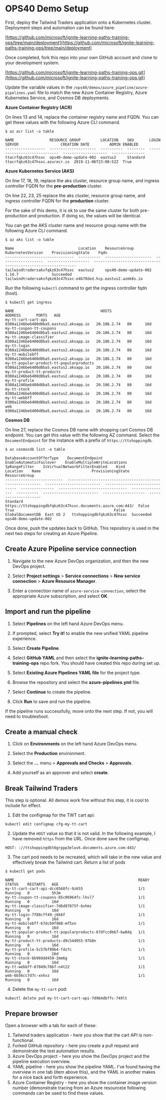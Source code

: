 # OPS40 Demo Setup

First, deploy the Tailwind Traders application onto a Kubernetes cluster. Deployment steps and automation can be found here:

[https://github.com/microsoft/ignite-learning-paths-training-ops/tree/main/deployment](https://github.com/microsoft/ignite-learning-paths-training-ops/tree/main/deployment)

Once completed, fork this repo into your own GitHub account and clone to your development system.

[https://github.com/microsoft/ignite-learning-paths-training-ops.git](https://github.com/microsoft/ignite-learning-paths-training-ops.git)

Update the variable values in the `/ops40/demos/azure_pipeline/azure-pipelines.yaml` file to match the new Azure Container Registry, Azure Kubernetes Service, and Cosmos DB deployments.

**Azure Container Registry (ACR)**

On lines 13 and 14, replace the container registry name and FQDN. You can get these values with the following Azure CLI command.

```
$ az acr list -o table

NAME                RESOURCE GROUP         LOCATION    SKU       LOGIN SERVER                   CREATION DATE         ADMIN ENABLED
------------------  ---------------------  ----------  --------  -----------------------------  --------------------  ---------------
ttacrfqkz63c47hsxc  ops40-demo-update-002  eastus2     Standard  ttacrfqkz63c47hsxc.azurecr.io  2019-11-06T23:00:52Z  True
```

**Azure Kubernetes Service (AKS)**

On line 17, 18, 19, replace the aks cluster, resource group name, and ingress controller FQDN for the **pre-production** cluster.

On line 22, 23, 25 replace the aks cluster, resource group name, and ingress controller FQDN for the **production** cluster.

For the sake of this demo, it is ok to use the same cluster for both pre-production and production. If doing so, the values will be identical.

You can get the AKS cluster name and resource group name with the following Azure CLI command.

```
$ az aks list -o table

Name                             Location    ResourceGroup          KubernetesVersion    ProvisioningState    Fqdn
-------------------------------  ----------  ---------------------  -------------------  -------------------  --------------------------------------------------------------
tailwindtradersaksfqkz63c47hsxc  eastus2     ops40-demo-update-002  1.14.7               Succeeded            tailwindtradersaksfqkz63c47hsxc-e4b70ded.hcp.eastus2.azmk8s.io
```

Run the following `kubectl` command to get the ingress controller fqdn (host).

```
$ kubectl get ingress

NAME                                       HOSTS                                    ADDRESS       PORTS   AGE
my-tt-cart-cart-api                        0308a1246be6400d8ba5.eastus2.aksapp.io   20.186.2.74   80      16d
my-tt-coupon-tt-coupons                    0308a1246be6400d8ba5.eastus2.aksapp.io   20.186.2.74   80      16d
my-tt-image-classifier                     0308a1246be6400d8ba5.eastus2.aksapp.io   20.186.2.74   80      16d
my-tt-login                                0308a1246be6400d8ba5.eastus2.aksapp.io   20.186.2.74   80      16d
my-tt-mobilebff                            0308a1246be6400d8ba5.eastus2.aksapp.io   20.186.2.74   80      16d
my-tt-popular-product-tt-popularproducts   0308a1246be6400d8ba5.eastus2.aksapp.io   20.186.2.74   80      16d
my-tt-product-tt-products                  0308a1246be6400d8ba5.eastus2.aksapp.io   20.186.2.74   80      16d
my-tt-profile                              0308a1246be6400d8ba5.eastus2.aksapp.io   20.186.2.74   80      16d
my-tt-stock                                0308a1246be6400d8ba5.eastus2.aksapp.io   20.186.2.74   80      16d
my-tt-webbff                               0308a1246be6400d8ba5.eastus2.aksapp.io   20.186.2.74   80      16d
web                                        0308a1246be6400d8ba5.eastus2.aksapp.io   20.186.2.74   80      16d
```

**Cosmos DB**

On line 27, replace the Cosmos DB name with shopping cart Cosmos DB endpoint. You can get this value with the following AZ command. Select the `DocumentEndpoint` for the instance with a prefix of `https://ttshoppingdb`.

```
$ az cosmosdb list -o table

DatabaseAccountOfferType    DocumentEndpoint                                            EnableAutomaticFailover    EnableMultipleWriteLocations    IpRangeFilter    IsVirtualNetworkFilterEnabled    Kind              Location    Name                       ProvisioningState    ResourceGroup
--------------------------  ----------------------------------------------------------  -------------------------  ------------------------------  ---------------  -------------------------------  ----------------  ----------  -------------------------  -------------------  ---------------------
Standard                    https://ttshoppingdbfqkz63c47hsxc.documents.azure.com:443/  False                      True                                             False                            GlobalDocumentDB  East US 2   ttshoppingdbfqkz63c47hsxc  Succeeded            ops40-demo-update-002
```

Once done, push the updates back to GitHub. This repository is used in the next two steps for creating an Azure Pipeline.

## Create Azure Pipeline service connection

1. Navigate to the new Azure DevOps organization, and then the new DevOps project.

2. Select **Project settings** > **Service connections** > **New service connection** > **Azure Resource Manager**.

3. Enter a connection name of `azure-service-connection`, select the appropriate Azure subscription, and select **OK**.

## Import and run the pipeline

1. Select **Pipelines** on the left hand Azure DevOps menu.

2. If prompted, select **Try it!** to enable the new unified YAML pipeline experience.

3. Select **Create Pipeline**.

4. Select **GitHub YAML** and then select the **ignite-learning-paths-training-ops** repo fork. You should have created this repo during set up.

5. Select **Existing Azure Pipelines YAML file** for the project type.

6. Browse the repository and select the **azure-pipelines.yml** file.

7. Select **Continue** to create the pipeline.

8. Click **Run** to save and run the pipeline.

If the pipeline runs successfully, move onto the next step. If not, you will need to troubleshoot.

## Create a manual check

1. Click on **Environments** on the left hand Azure DevOps menu.

2. Select the **Production** environment.

3. Select the **...** menu > **Approvals and Checks** > **Approvals**.

4. Add yourself as an approver and select **create**.

## Break Tailwind Traders

This step is optional. All demos work fine without this step, it is cool to include for effect.

1. Edit the configmap for the TWT cart api:

```
kubectl edit configmap cfg-my-tt-cart
```

2. Update the `HOST` value so that it is not valid. In the following example, I have removed `https` from the URL. Once done save the configmap.

```
HOST: ://ttshoppingdbt6grppp3eluvk.documents.azure.com:443/
```

3. The cart pod needs to be recreated, which will take in the new value and effectively break the Tailwind cart. Return a list of pods

```
$ kubectl get pods

NAME                                                        READY   STATUS    RESTARTS   AGE
my-tt-cart-cart-api-dcc6568fc-9z655                         1/1     Running   0          5h3m
my-tt-coupon-tt-coupons-85c96964fc-lhvl7                    1/1     Running   0          16d
my-tt-image-classifier-7d6d97875f-6xhmz                     1/1     Running   0          16d
my-tt-login-7f88cff49-j6k6f                                 1/1     Running   0          16d
my-tt-mobilebff-67dcb9f988-mf5xn                            1/1     Running   0          16d
my-tt-popular-product-tt-popularproducts-67dfcc8b67-bw8dq   1/1     Running   0          16d
my-tt-product-tt-products-d9c54d955-97b8n                   1/1     Running   0          16d
my-tt-profile-5c57bf89b4-fdzfc                              1/1     Running   0          16d
my-tt-stock-6b969dd459-2mm6g                                1/1     Running   0          16d
my-tt-webbff-67849c78b7-n4t22                               1/1     Running   0          16d
web-6b56cc7d7c-xnhvz                                        1/1     Running   0          16d
```

4. Delete the `my-tt-cart` pod:

```
kubectl delete pod my-tt-cart-cart-api-7d964dbffc-749lt
```

## Prepare browser

Open a browser with a tab for each of these:

1. Tailwind traders application - here you show that the cart API is non-functional.
2. Forked GitHub repository - here you create a pull request and demonstrate the test automation results.
3. Azure DevOps project - here you show the DevOps project and the pipeline execution overview.
4. YAML pipeline - here you show the pipeline YAML. I've found having the overview in one tab (item above this), and the YAML in another makes for a nice back and forth experience.
5. Azure Container Registry - here you show the container image version number (demonstrate tracing from an Azure resource)e following commands can be used to find these values.
